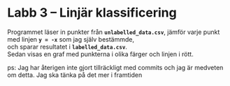# Labb 3 – Linjär klassificering

Programmet läser in punkter från **`unlabelled_data.csv`**, jämför varje punkt med linjen **`y = -x`** som jag själv bestämmde,   
och sparar resultatet i **`labelled_data.csv`**.  
Sedan visas en graf med punkterna i olika färger och linjen i rött.

ps: Jag har återigen inte gjort tillräckligt med commits och jag är medveten om detta. Jag ska tänka på det mer i framtiden
